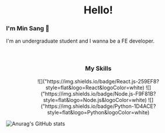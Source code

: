 <h1 align="center">Hello!</h1>

### I'm Min Sang 👋
I'm an undergraduate student and I wanna be a FE developer.
<br>
<br>
<br>

<h3 align="center">My Skills</h3>
<p align="center">
![]("https://img.shields.io/badge/React.js-259EF8?style=flat&logo=React&logoColor=white) ![]("https://img.shields.io/badge/Node.js-F9F81B?style=flat&logo=Node.js&logoColor=white) ![]("https://img.shields.io/badge/Python-1D4ACE?style=flat&logo=Python&logoColor=white)
</p>

![Anurag's GitHub stats](https://github-readme-stats.vercel.app/api?username=devminsang&show_icons=true&theme=swift)
